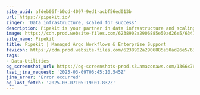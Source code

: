 ```yaml
---
site_uuid: afdeb06f-b0cd-4097-9ed1-acbf56ed013b
url: https://pipekit.io/
zinger: 'Data infrastructure, scaled for success'
description: Pipekit is your partner in data infrastructure and scaling for data science, AI, and ML. We help teams go from notebooks to models serving billions of users. Build for success with Pipekit.
image: https://cdn.prod.website-files.com/6238902a2906885e50ad26e5/63475c8eaff1f70f27e06603_Webclip.png
site_name: Pipekit
title: Pipekit | Managed Argo Workflows & Enterprise Support
favicon: https://cdn.prod.website-files.com/6238902a2906885e50ad26e5/63475c8aaff1f72d11e06602_Favicon.jpg
tags:
- Data-Utilities
og_screenshot_url: https://og-screenshots-prod.s3.amazonaws.com/1366x768/80/false/189470b8cea28249fddcfbed70b1e11ae3b28ebc9c57dfef17c953de39afbdeb.jpeg
last_jina_request: '2025-03-09T06:45:10.545Z'
jina_error: 'Error occurred'
og_last_fetch: '2025-03-07T05:19:01.832Z'
---
```


